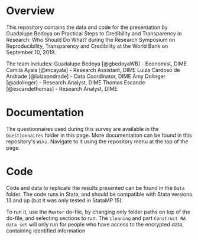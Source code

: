 # Overview

This repository contains the data and code for the presentation by Guadalupe Bedoya on Practical Steps to Credibility and Transparency in Research: Who Should Do What? during the Research Symposium on Reproducibility, Transparency and Credibility at the World Bank on September 10, 2019.

The team includes:
Guadalupe Bedoya         [@gbedoyaWB]     - Economist, DIME 
Camila Ayala             [@mcayala]       - Research Assistant, DIME 
Luiza Cardoso de Andrade [@luizaandrade]  - Data Coordinator, DIME
Amy Dolinger             [@adolinger]     - Research Analyst, DIME 
Thomas Escande           [@escandethomas] - Research Analyst, DIME 


# Documentation

The questionnaires used during this survey are available in the `Questionnaires` folder in this page. More documentation can be found in this repository's `Wiki`. Navigate to it using the repository menu at the top of the page.

# Code

Code and data to replicate the results presented can be found in the `Data` folder. The code runs in Stata, and should be compatible with Stata versions 13 and up (but it was only tested in StataMP 15).

To run it, use the `Master` do-file, by changing only folder paths on top of the do-file, and selecting sections to run. The `cleaning` and part `Construct RA data set` will only run for people who have access to the encrypted data, containing identified information
